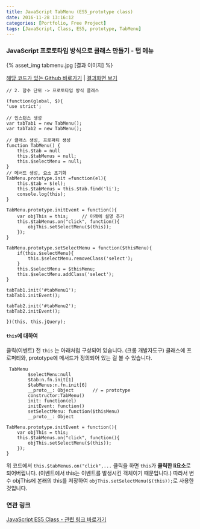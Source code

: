 ```yaml
---
title: JavaScript TabMenu (ES5_prototype class)
date: 2016-11-28 13:16:12
categories: [Portfolio, Free Project]
tags: [JavaScript, Class, ES5, prototype, TabMenu]
---
```


### JavaScript 프로토타입 방식으로 클래스 만들기 - 탭 메뉴
{% asset_img tabmenu.jpg [결과 이미지] %}

[해당 코드가 있는 Github 바로가기](https://github.com/sharryhong/FDS/blob/master/day06_css/css/file-format-icons03.css) | [결과화면 보기](https://sharryhong.github.io/TIL/javaScript/02_class/tabmenu.html)

```
// 2. 함수 단위 -> 프로토타입 방식 클래스 

(function(global, $){
'use strict';

// 인스턴스 생성 	
var tabTab1 = new TabMenu();
var tabTab2 = new TabMenu();

// 클래스 생성, 프로퍼티 생성 
function TabMenu() {
	this.$tab = null
	this.$tabMenus = null;
	this.$selectMenu = null;
}
// 메서드 생성, 요소 초기화  
TabMenu.prototype.init =function(el){
	this.$tab = $(el);
	this.$tabMenus = this.$tab.find('li');
	console.log(this);
}

TabMenu.prototype.initEvent = function(){
	var objThis = this;		// 아래에 설명 추가 
	this.$tabMenus.on("click", function(){
		objThis.setSelectMenu($(this));
	});
}

TabMenu.prototype.setSelectMenu = function($thisMenu){
	if(this.$selectMenu){
		this.$selectMenu.removeClass('select');
	}
	this.$selectMenu = $thisMenu;
	this.$selectMenu.addClass('select');
}

tabTab1.init('#tabMenu1');
tabTab1.initEvent();

tabTab2.init('#tabMenu2');
tabTab2.initEvent();

})(this, this.jQuery);
```

####  `this`에 대하여 

클릭(이벤트) 전 `this` 는 아래처럼 구성되어 있습니다. (크롬 개발자도구)
클래스에 프로퍼티와, prototype에 메서드가 정의되어 있는 걸 볼 수 있습니다.

```
 TabMenu
		$selectMenu:null
		$tab:n.fn.init[1]
		$tabMenus:n.fn.init[6]
		__proto__: Object		// = prototype
		constructor:TabMenu()
		init: function(el)
		initEvent: function()
		setSelectMenu: function($thisMenu)
		__proto__: Object

```


```
TabMenu.prototype.initEvent = function(){
	var objThis = this;
	this.$tabMenus.on("click", function(){
		objThis.setSelectMenu($(this));
	});
}
```
위 코드에서  `this.$tabMenus.on("click",...` 클릭을 하면 `this`가 **클릭한 li요소**로 되어버립니다.
(이벤트에서 this는 이벤트를 발생시킨 객체이기 때문입니다.)
따라서 변수 objThis에 본래의 this를 저장하여 `objThis.setSelectMenu($(this));`로 사용한 것입니다. 

### 연관 링크
[JavaScript ES5 Class - 관련 링크 바로가기](https://sharryhong.github.io/2016/11/26/javascript-class/)